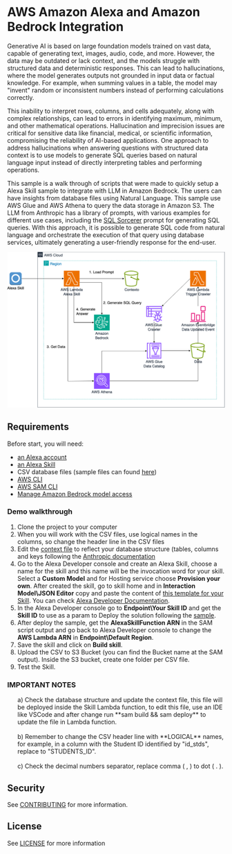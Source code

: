 # AWS Amazon Alexa and Amazon Bedrock Integration

Generative AI is based on large foundation models trained on vast data, capable of generating text, images,
audio, code, and more. However, the data may be outdated or lack context, and the models struggle with structured
data and deterministic responses. This can lead to hallucinations, where the model generates outputs not grounded
in input data or factual knowledge. For example, when summing values in a table, the model may "invent" random or
inconsistent numbers instead of performing calculations correctly.

This inability to interpret rows, columns, and cells adequately, along with complex relationships, can lead to
errors in identifying maximum, minimum, and other mathematical operations. Hallucination and imprecision issues
are critical for sensitive data like financial, medical, or scientific information, compromising the reliability
of AI-based applications. One approach to address hallucinations when answering questions with structured data
context is to use models to generate SQL queries based on natural language input instead of directly interpreting
tables and performing operations.

This sample is a walk through of scripts that were made to quickly setup a Alexa Skill sample to integrate with LLM
in Amazon Bedrock. The users can have insights from database files using Natural Language. This sample use AWS Glue
and AWS Athena to query the data storage in Amazon S3. The LLM from Anthropic has a library of prompts, with various
examples for different use cases, including the [SQL Sorcerer](https://docs.anthropic.com/en/prompt-library/sql-sorcerer)
prompt for generating SQL queries. With this approach, it is possible to generate SQL code from natural language
and orchestrate the execution of that query using database services, ultimately generating a user-friendly response for the end-user.

<p align="center">
<img src="/images/alexa-bedrock-integration.png" width="550">
</p>

## Requirements

Before start, you will need:

- [an Alexa account](https://alexa.amazon.com/)
- [an Alexa Skill](https://developer.amazon.com/alexa/console/ask)
- CSV database files (sample files can found [here](https://moduloextratorpnp.mec.gov.br/))
- [AWS CLI](https://docs.aws.amazon.com/pt_br/cli/latest/userguide/getting-started-install.html)
- [AWS SAM CLI](https://docs.aws.amazon.com/serverless-application-model/latest/developerguide/install-sam-cli.html)
- [Manage Amazon Bedrock model access](https://docs.aws.amazon.com/bedrock/latest/userguide/model-access.html)

### Demo walkthrough

1. Clone the project to your computer
2. When you will work with the CSV files, use logical names in the columns, so change the header line in the CSV files
3. Edit the [context file](./src/lambda/alexa-skill/resources/context.txt) to reflect your database structure (tables, columns and keys following the [Anthropic documentation](https://docs.anthropic.com/en/prompt-library/sql-sorcerer)
4. Go to the Alexa Developer console and create an Alexa Skill, choose a name for the skill and this name will be the invocation word for your skill. Select a **Custom Model** and for Hosting service choose **Provision your own**. After created the skill, go to skill home and in **Interaction Model\JSON Editor** copy and paste the content of [this template for your Skill](./alexa/skill.json). You can check [Alexa Developer Documentation](https://developer.amazon.com/en-US/docs/alexa/custom-skills/steps-to-build-a-custom-skill.html).
5. In the Alexa Developer console go to **Endpoint\Your Skill ID** and get the **Skill ID** to use as a param to Deploy the solution following the [sample](./src/README.md).
6. After deploy the sample, get the **AlexaSkillFunction ARN** in the SAM script output and go back to Alexa Developer console to change the <b>AWS Lambda ARN</b> in **Endpoint\Default Region**.
7. Save the skill and click on **Build skill**.
8. Upload the CSV to S3 Bucket (you can find the Bucket name at the SAM output). Inside the S3 bucket, create one folder per CSV file.
9. Test the Skill.

### IMPORTANT NOTES

<ul>a) Check the database structure and update the context file, this file will be deployed inside the Skill Lambda function, to edit this file, use an IDE like VSCode and after change run **sam build && sam deploy** to update the file in Lambda function. 
<br><br>
b) Remember to change the CSV header line with **LOGICAL** names, for example, in a column with the Student ID identified by "id_stds", replace to "STUDENTS_ID".
<br><br>
c) Check the decimal numbers separator, replace comma ( , ) to dot ( . ). 
</ul>

## Security

See [CONTRIBUTING](CONTRIBUTING.md#security-issue-notifications) for more information.

## License

See [LICENSE](LICENSE) for more information
